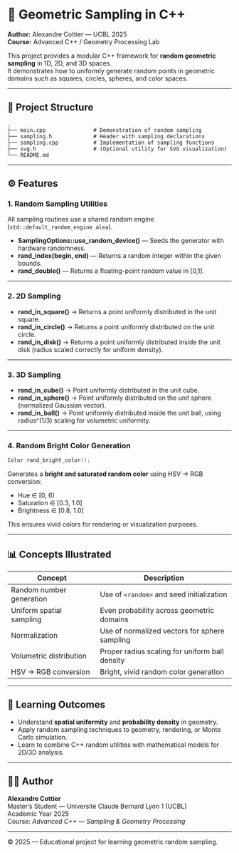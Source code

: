 # 🎲 Geometric Sampling in C++

**Author:** Alexandre Cottier — UCBL 2025  
**Course:** Advanced C++ / Geometry Processing Lab  

This project provides a modular C++ framework for **random geometric sampling** in 1D, 2D, and 3D spaces.  
It demonstrates how to uniformly generate random points in geometric domains such as squares, circles, spheres, and color spaces.

---

## 🧩 Project Structure

```
.
├── main.cpp               # Demonstration of random sampling
├── sampling.h             # Header with sampling declarations
├── sampling.cpp           # Implementation of sampling functions
├── svg.h                  # (Optional utility for SVG visualization)
└── README.md
```

---

## ⚙️ Features

### 1. Random Sampling Utilities
All sampling routines use a shared random engine (`std::default_random_engine alea`).

- **SamplingOptions::use_random_device()** — Seeds the generator with hardware randomness.  
- **rand_index(begin, end)** — Returns a random integer within the given bounds.  
- **rand_double()** — Returns a floating-point random value in [0,1].

---

### 2. 2D Sampling
- **rand_in_square()** → Returns a point uniformly distributed in the unit square.  
- **rand_in_circle()** → Returns a point uniformly distributed on the unit circle.  
- **rand_in_disk()** → Returns a point uniformly distributed inside the unit disk (radius scaled correctly for uniform density).

---

### 3. 3D Sampling
- **rand_in_cube()** → Point uniformly distributed in the unit cube.  
- **rand_in_sphere()** → Point uniformly distributed on the unit sphere (normalized Gaussian vector).  
- **rand_in_ball()** → Point uniformly distributed inside the unit ball, using radius^(1/3) scaling for volumetric uniformity.

---

### 4. Random Bright Color Generation

```cpp
Color rand_bright_color();
```

Generates a **bright and saturated random color** using HSV → RGB conversion:

- Hue ∈ [0, 6)
- Saturation ∈ [0.3, 1.0]
- Brightness ∈ [0.8, 1.0]

This ensures vivid colors for rendering or visualization purposes.

---

## 📊 Concepts Illustrated

| Concept | Description |
|----------|-------------|
| Random number generation | Use of `<random>` and seed initialization |
| Uniform spatial sampling | Even probability across geometric domains |
| Normalization | Use of normalized vectors for sphere sampling |
| Volumetric distribution | Proper radius scaling for uniform ball density |
| HSV → RGB conversion | Bright, vivid random color generation |

---

## 🧠 Learning Outcomes

- Understand **spatial uniformity** and **probability density** in geometry.  
- Apply random sampling techniques to geometry, rendering, or Monte Carlo simulation.  
- Learn to combine C++ random utilities with mathematical models for 2D/3D analysis.

---

## 🧑‍💻 Author

**Alexandre Cottier**  
Master’s Student — Université Claude Bernard Lyon 1 (UCBL)  
Academic Year 2025  
Course: *Advanced C++ — Sampling & Geometry Processing*

---

© 2025 — Educational project for learning geometric random sampling.
